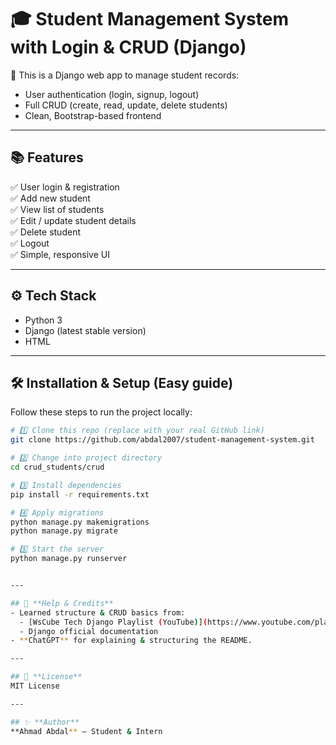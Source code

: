 # 🎓 Student Management System with Login & CRUD (Django)

🌱 This is a Django web app to manage student records:
- User authentication (login, signup, logout)
- Full CRUD (create, read, update, delete students)
- Clean, Bootstrap-based frontend

---

## 📚 **Features**
✅ User login & registration  
✅ Add new student  
✅ View list of students  
✅ Edit / update student details  
✅ Delete student  
✅ Logout  
✅ Simple, responsive UI

---

## ⚙️ **Tech Stack**
- Python 3
- Django (latest stable version)
- HTML

---

## 🛠 **Installation & Setup (Easy guide)**

Follow these steps to run the project locally:

```bash
# 1️⃣ Clone this repo (replace with your real GitHub link)
git clone https://github.com/abdal2007/student-management-system.git

# 2️⃣ Change into project directory
cd crud_students/crud

# 3️⃣ Install dependencies
pip install -r requirements.txt

# 4️⃣ Apply migrations
python manage.py makemigrations
python manage.py migrate

# 5️⃣ Start the server
python manage.py runserver


---

## 🤝 **Help & Credits**
- Learned structure & CRUD basics from:
  - [WsCube Tech Django Playlist (YouTube)](https://www.youtube.com/playlist?list=PLjVLYmrlmjGd4g-2Z2RAkE2p7s3k5U_LR)
  - Django official documentation
- **ChatGPT** for explaining & structuring the README.

---

## 📄 **License**
MIT License

---

## ✨ **Author**
**Ahmad Abdal** – Student & Intern  

